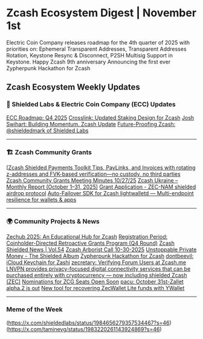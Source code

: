 # Zcash Ecosystem Digest | November 1st
Electric Coin Company releases roadmap for the 4th quarter of 2025 with priorities on: Ephemeral Transparent Addresses, Transparent Addresses Rotation, Keystone Resync & Disconnect, P2SH Multisig Support in Keystone.
Happy Zcash 9th anniversary
Announcing the first ever Zypherpunk Hackathon for Zcash


## Zcash Ecosystem Weekly Updates

### 🧪 Shielded Labs & Electric Coin Company (ECC) Updates

[ECC Roadmap: Q4 2025](https://electriccoin.co/blog/ecc-roadmap-q4-2025/)
[Crosslink: Updated Staking Design for Zcash](https://shieldedlabs.net/crosslink-updated-staking-design/)
[Josh Swihart: Building Momentum. Zcash Update](https://x.com/jswihart/status/1982605731628249274?s=46)
[Future-Proofing Zcash: @shieldedmark of Shielded Labs](https://x.com/thedesertlynx/status/1983188191592194395?s=46)

---

### 🏗️ Zcash Community Grants

[[Zcash Shielded Payments Toolkit Tips, PayLinks, and Invoices with rotating z-addresses and FVK-based verification—no custody, no third parties](https://forum.zcashcommunity.com/t/zcash-shielded-payments-toolkit-tips-paylinks-and-invoices-with-rotating-z-addresses-and-fvk-based-verification-no-custody-no-third-parties/52718)
[Zcash Community Grants Meeting Minutes 10/27/25](https://forum.zcashcommunity.com/t/zcash-community-grants-meeting-minutes-10-27-25/52708)
[Zcash Ukraine – Monthly Report (October 1–31, 2025)](https://forum.zcashcommunity.com/t/zcash-ukraine-monthly-report-october-1-31-2025/52781)
[Grant Application - ZEC-NAM shielded airdrop protocol](https://forum.zcashcommunity.com/t/grant-application-zec-nam-shielded-airdrop-protocol/52759)
[Auto-Failover SDK for Zcash lightwalletd — Multi-endpoint resilience for wallets & apps](https://forum.zcashcommunity.com/t/auto-failover-sdk-for-zcash-lightwalletd-multi-endpoint-resilience-for-wallets-apps/52808)

---

### 🌍 Community Projects & News

[Zechub 2025: An Educational Hub for Zcash](https://forum.zcashcommunity.com/t/zechub-2025-an-education-hub-for-zcash/49429/62)
[Registration Period: Coinholder-Directed Retroactive Grants Program (Q4 Round)](https://forum.zcashcommunity.com/t/registration-period-coinholder-directed-retroactive-grants-program-q4-round/52696)
[Zcash Shielded News | Vol.54](https://zechub.substack.com/p/zcash-shielded-news-vol54)
[Zcash Arborist Call 10-30-2025](https://youtu.be/8c_6UiciAuU?si=-sXOUNSVcCoK0Tgf)
[Unstoppable Private Money - The Shielded Album](https://www.youtube.com/watch?v=FDcKJuLMypw)
[Zypherpunk Hackathon for Zcash](https://x.com/0xmert_/status/1983287590255198712?s=46)
[dontbeevil: iCloud Keychain for Zashi](https://forum.zcashcommunity.com/t/icloud-keychain-for-zashi/52683)
[zecretary: Verifying Forum Users at Zcash.me](https://forum.zcashcommunity.com/t/verifying-forum-users-at-zcash-me/52719)
[LNVPN provides privacy-focused digital connectivity services that can be purchased entirely with cryptocurrency — now including shielded Zcash (ZEC)](https://forum.zcashcommunity.com/t/new-merchant-now-accepts-shielded-zec-payments-paywithzcash-topic/51628/15)
[Nominations for ZCG Seats Open Soon](https://forum.zcashcommunity.com/t/nominations-for-zcg-seats-open-soon/52731)
[pacu: October 31st-Zallet alpha.2 is out](https://forum.zcashcommunity.com/t/zcash-z3-updates-formerly-zcashd-deprecation/48965/119)
[New tool for recovering ZecWallet Lite funds with YWallet](https://forum.zcashcommunity.com/t/new-tool-for-recovering-zecwallet-lite-funds-with-ywallet/52717)

---

###  Meme of the Week

(https://x.com/shieldedlabs/status/1984656279357534467?s=46)
(https://x.com/taminevg/status/1983220261143924869?s=46)
